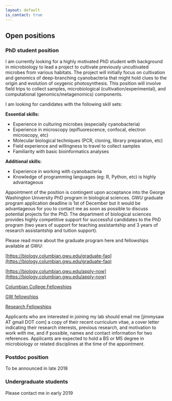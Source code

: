 ```yaml
---
layout: default
is_contact: true
---
```


## Open positions

### PhD student position

I am currently looking for a highly motivated PhD student with background in microbiology to lead a project to cultivate previously uncultivated microbes from various habitats. The project will initially focus on cultivation and genomics of deep-branching cyanobacteria that might hold clues to the origin and evolution of oxygenic photosynthesis. This position will involve field trips to collect samples, microbiological (cultivation/experimental), and computational (genomics/metagenomics) components.

I am looking for candidates with the following skill sets:

**Essential skills:**
- Experience in culturing microbes (especially cyanobacteria)
- Experience in microscopy (epifluorescence, confocal, electron microscopy, etc)
- Molecular biological techniques (PCR, cloning, library preparation, etc)
- Field experience and willingness to travel to collect samples
- Familiarity with basic bioinformatics analyses

**Additional skills:**
- Experience in working with cyanobacteria
- Knowledge of programming languages (eg: R, Python, etc) is highly advantageous

Appointment of the position is contingent upon acceptance into the George Washington University PhD program in biological sciences. GWU graduate program application deadline is 1st of December but it would be advantageous for you to contact me as soon as possible to discuss potential projects for the PhD. The department of biological sciences provides highly competitive support for successful candidates to the PhD program (two years of support for teaching assistantship and 3 years of research assistantship and tuition support).

Please read more about the graduate program here and fellowships available at GWU:

[https://biology.columbian.gwu.edu/graduate-faq](https://biology.columbian.gwu.edu/graduate-faq)

[https://biology.columbian.gwu.edu/apply-now](https://biology.columbian.gwu.edu/apply-now)

[Columbian College Fellowships](https://www2.gwu.edu/~fellows/ccas.html)

[GW fellowships](https://www2.gwu.edu/~fellows/fellowships.html)

[Research Fellowships](https://www2.gwu.edu/~fellows/research.html)

Applicants who are interested in joining my lab should email me [jimmysaw AT gmail DOT com] a copy of their recent curriculum vitae, a cover letter indicating their research interests, previous research, and motivation to work with me, and if possible, names and contact information for two references. Applicants are expected to hold a BS or MS degree in microbiology or related disciplines at the time of the appointment.

### Postdoc position

To be announced in late 2018


### Undergraduate students

Please contact me in early 2019
